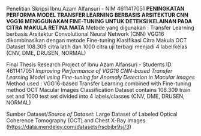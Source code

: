 Penelitian Skripsi Ibnu Azam Alfansuri - NIM 4611417051
**PENINGKATAN PERFORMA MODEL TRANSFER LEARNING BERBASIS ARSITEKTUR CNN VGG16 MENGGUNAKAN FINE-TUNING UNTUK DETEKSI KELAINAN PADA CITRA MAKULA RETINA MATA**
Metode yang digunakan : Transfer Learning berbasis Arsitektur Convolutional Neural Network (CNN) VGG16 dikombinasikan dengan metode Fine-tuning
Klasifikasi Citra Makula OCT
Dataset 108.309 citra latih dan 1000 citra uji terbagi menjadi 4 label/kelas (CNV, DME, DRUSEN, NORMAL)

Final Thesis Research Project of Ibnu Azam Alfansuri - Students ID. 4611417051
_Improving Performance of VGG16 CNN-based Transfer Learning Model using Fine-tuning for Anomaly Detection in Macular Images_
Method used : VGG16-based Transfer Learning combined with Fine-tuning method
OCT Macular Images Classification
Dataset contains 108.309 train set and 1000 test set divided into 4 labels/classes (CNV, DME, DRUSEN, NORMAL)

Sumber Dataset/_Source of Dataset_: Large Dataset of Labeled Optical Coherence Tomography (OCT) and Chest X-Ray Images (https://data.mendeley.com/datasets/rscbjbr9sj/3)
